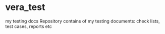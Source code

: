 # vera_test
my testing docs
Repository contains of my testing documents: check lists, test cases, reports etc

